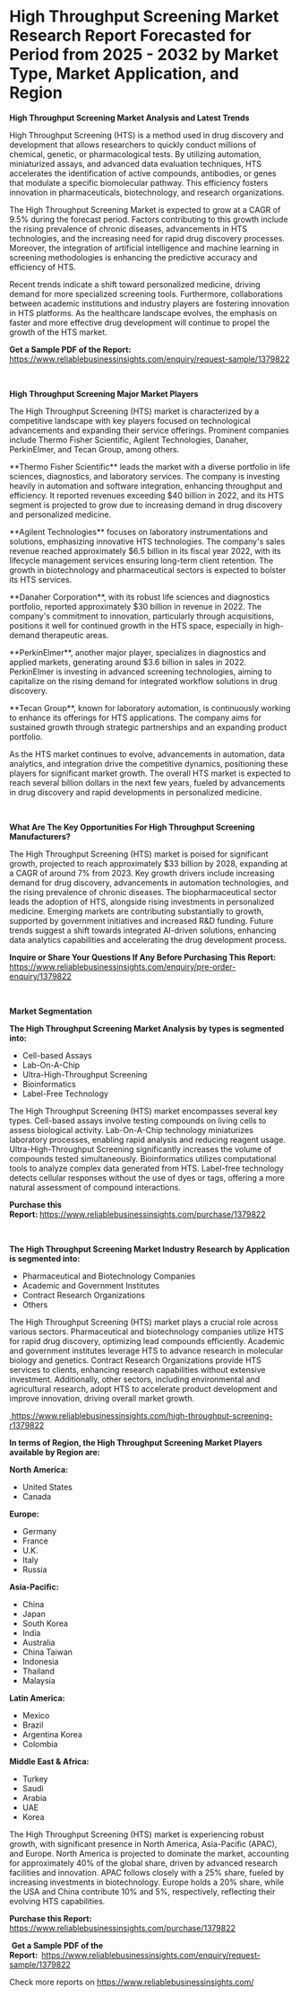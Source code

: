 <p><h1>High Throughput Screening Market Research Report Forecasted for Period from 2025 -  2032 by Market Type, Market Application, and Region</h1></p><p><strong>High Throughput Screening Market Analysis and Latest Trends</strong></p>
<p><p>High Throughput Screening (HTS) is a method used in drug discovery and development that allows researchers to quickly conduct millions of chemical, genetic, or pharmacological tests. By utilizing automation, miniaturized assays, and advanced data evaluation techniques, HTS accelerates the identification of active compounds, antibodies, or genes that modulate a specific biomolecular pathway. This efficiency fosters innovation in pharmaceuticals, biotechnology, and research organizations.</p><p>The High Throughput Screening Market is expected to grow at a CAGR of 9.5% during the forecast period. Factors contributing to this growth include the rising prevalence of chronic diseases, advancements in HTS technologies, and the increasing need for rapid drug discovery processes. Moreover, the integration of artificial intelligence and machine learning in screening methodologies is enhancing the predictive accuracy and efficiency of HTS.</p><p>Recent trends indicate a shift toward personalized medicine, driving demand for more specialized screening tools. Furthermore, collaborations between academic institutions and industry players are fostering innovation in HTS platforms. As the healthcare landscape evolves, the emphasis on faster and more effective drug development will continue to propel the growth of the HTS market.</p></p>
<p><strong>Get a Sample PDF of the Report:&nbsp;</strong> <a href="https://www.reliablebusinessinsights.com/enquiry/request-sample/1379822?utm_campaign=2278&utm_medium=2&utm_source=Github&utm_content=ia&utm_term=03032025&utm_id=high-throughput-screening">https://www.reliablebusinessinsights.com/enquiry/request-sample/1379822</a></p>
<p>&nbsp;</p>
<p><strong>High Throughput Screening Major Market Players</strong></p>
<p><p>The High Throughput Screening (HTS) market is characterized by a competitive landscape with key players focused on technological advancements and expanding their service offerings. Prominent companies include Thermo Fisher Scientific, Agilent Technologies, Danaher, PerkinElmer, and Tecan Group, among others.</p><p>**Thermo Fisher Scientific** leads the market with a diverse portfolio in life sciences, diagnostics, and laboratory services. The company is investing heavily in automation and software integration, enhancing throughput and efficiency. It reported revenues exceeding $40 billion in 2022, and its HTS segment is projected to grow due to increasing demand in drug discovery and personalized medicine.</p><p>**Agilent Technologies** focuses on laboratory instrumentations and solutions, emphasizing innovative HTS technologies. The company's sales revenue reached approximately $6.5 billion in its fiscal year 2022, with its lifecycle management services ensuring long-term client retention. The growth in biotechnology and pharmaceutical sectors is expected to bolster its HTS services.</p><p>**Danaher Corporation**, with its robust life sciences and diagnostics portfolio, reported approximately $30 billion in revenue in 2022. The company's commitment to innovation, particularly through acquisitions, positions it well for continued growth in the HTS space, especially in high-demand therapeutic areas.</p><p>**PerkinElmer**, another major player, specializes in diagnostics and applied markets, generating around $3.6 billion in sales in 2022. PerkinElmer is investing in advanced screening technologies, aiming to capitalize on the rising demand for integrated workflow solutions in drug discovery.</p><p>**Tecan Group**, known for laboratory automation, is continuously working to enhance its offerings for HTS applications. The company aims for sustained growth through strategic partnerships and an expanding product portfolio.</p><p>As the HTS market continues to evolve, advancements in automation, data analytics, and integration drive the competitive dynamics, positioning these players for significant market growth. The overall HTS market is expected to reach several billion dollars in the next few years, fueled by advancements in drug discovery and rapid developments in personalized medicine.</p></p>
<p>&nbsp;</p>
<p><strong>What Are The Key Opportunities For High Throughput Screening Manufacturers?</strong></p>
<p><p>The High Throughput Screening (HTS) market is poised for significant growth, projected to reach approximately $33 billion by 2028, expanding at a CAGR of around 7% from 2023. Key growth drivers include increasing demand for drug discovery, advancements in automation technologies, and the rising prevalence of chronic diseases. The biopharmaceutical sector leads the adoption of HTS, alongside rising investments in personalized medicine. Emerging markets are contributing substantially to growth, supported by government initiatives and increased R&D funding. Future trends suggest a shift towards integrated AI-driven solutions, enhancing data analytics capabilities and accelerating the drug development process.</p></p>
<p><strong>Inquire or Share Your Questions If Any Before Purchasing This Report:</strong> <a href="https://www.reliablebusinessinsights.com/enquiry/pre-order-enquiry/1379822?utm_campaign=2278&utm_medium=2&utm_source=Github&utm_content=ia&utm_term=03032025&utm_id=high-throughput-screening">https://www.reliablebusinessinsights.com/enquiry/pre-order-enquiry/1379822</a></p>
<p>&nbsp;</p>
<p><strong>Market Segmentation</strong></p>
<p><strong>The High Throughput Screening Market Analysis by types is segmented into:</strong></p>
<p><ul><li>Cell-based Assays</li><li>Lab-On-A-Chip</li><li>Ultra-High-Throughput Screening</li><li>Bioinformatics</li><li>Label-Free Technology</li></ul></p>
<p><p>The High Throughput Screening (HTS) market encompasses several key types. Cell-based assays involve testing compounds on living cells to assess biological activity. Lab-On-A-Chip technology miniaturizes laboratory processes, enabling rapid analysis and reducing reagent usage. Ultra-High-Throughput Screening significantly increases the volume of compounds tested simultaneously. Bioinformatics utilizes computational tools to analyze complex data generated from HTS. Label-free technology detects cellular responses without the use of dyes or tags, offering a more natural assessment of compound interactions.</p></p>
<p><strong>Purchase this Report:&nbsp;</strong><a href="https://www.reliablebusinessinsights.com/purchase/1379822?utm_campaign=2278&utm_medium=2&utm_source=Github&utm_content=ia&utm_term=03032025&utm_id=high-throughput-screening">https://www.reliablebusinessinsights.com/purchase/1379822</a></p>
<p>&nbsp;</p>
<p><strong>The High Throughput Screening Market Industry Research by Application is segmented into:</strong></p>
<p><ul><li>Pharmaceutical and Biotechnology Companies</li><li>Academic and Government Institutes</li><li>Contract Research Organizations</li><li>Others</li></ul></p>
<p><p>The High Throughput Screening (HTS) market plays a crucial role across various sectors. Pharmaceutical and biotechnology companies utilize HTS for rapid drug discovery, optimizing lead compounds efficiently. Academic and government institutes leverage HTS to advance research in molecular biology and genetics. Contract Research Organizations provide HTS services to clients, enhancing research capabilities without extensive investment. Additionally, other sectors, including environmental and agricultural research, adopt HTS to accelerate product development and improve innovation, driving overall market growth.</p></p>
<p><a href="https://www.reliablebusinessinsights.com/high-throughput-screening-r1379822?utm_campaign=2278&utm_medium=2&utm_source=Github&utm_content=ia&utm_term=03032025&utm_id=high-throughput-screening">&nbsp;https://www.reliablebusinessinsights.com/high-throughput-screening-r1379822</a></p>
<p><strong>In terms of Region, the High Throughput Screening Market Players available by Region are:</strong></p>
<p>
    <p> <strong> North America: </strong>
        <ul>
            <li>United States</li>
            <li>Canada</li>
        </ul>
        </p> 
    <p> <strong> Europe: </strong>
        <ul>
            <li>Germany</li>
            <li>France</li>
            <li>U.K.</li>
            <li>Italy</li>
            <li>Russia</li>
        </ul>
        </p> 
    <p> <strong> Asia-Pacific: </strong>
        <ul>
            <li>China</li>
            <li>Japan</li>
            <li>South Korea</li>
            <li>India</li>
            <li>Australia</li>
            <li>China Taiwan</li>
            <li>Indonesia</li>
            <li>Thailand</li>
            <li>Malaysia</li>
        </ul>
        </p> 
    <p> <strong> Latin America: </strong>
        <ul>
            <li>Mexico</li>
            <li>Brazil</li>
            <li>Argentina Korea</li>
            <li>Colombia</li>
        </ul>
        </p> 
    <p> <strong> Middle East & Africa: </strong>
        <ul>
            <li>Turkey</li>
            <li>Saudi</li>
            <li>Arabia</li>
            <li>UAE</li>
            <li>Korea</li>
        </ul>
    </p>
    </p>
<p><p>The High Throughput Screening (HTS) market is experiencing robust growth, with significant presence in North America, Asia-Pacific (APAC), and Europe. North America is projected to dominate the market, accounting for approximately 40% of the global share, driven by advanced research facilities and innovation. APAC follows closely with a 25% share, fueled by increasing investments in biotechnology. Europe holds a 20% share, while the USA and China contribute 10% and 5%, respectively, reflecting their evolving HTS capabilities.</p></p>
<p><strong>Purchase this Report: </strong><a href="https://www.reliablebusinessinsights.com/purchase/1379822?utm_campaign=2278&utm_medium=2&utm_source=Github&utm_content=ia&utm_term=03032025&utm_id=high-throughput-screening">https://www.reliablebusinessinsights.com/purchase/1379822</a></p>
<p>&nbsp;<strong>Get a Sample PDF of the Report:&nbsp;&nbsp;</strong><a href="https://www.reliablebusinessinsights.com/enquiry/request-sample/1379822?utm_campaign=2278&utm_medium=2&utm_source=Github&utm_content=ia&utm_term=03032025&utm_id=high-throughput-screening">https://www.reliablebusinessinsights.com/enquiry/request-sample/1379822</a></p>
<p><strong></strong></p>
<p>Check more reports on <a href="https://www.reliablebusinessinsights.com/?utm_campaign=2278&utm_medium=2&utm_source=Github&utm_content=ia&utm_term=03032025&utm_id=high-throughput-screening">https://www.reliablebusinessinsights.com/</a></p>